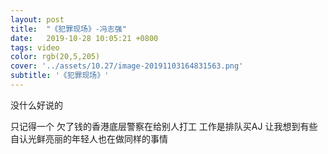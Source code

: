 ```yaml
---
layout: post
title:  "《犯罪现场》-冯志强"
date:   2019-10-28 10:05:21 +0800
tags: video
color: rgb(20,5,205)
cover: '../assets/10.27/image-20191103164831563.png'
subtitle: '《犯罪现场》'
---
```


没什么好说的 

只记得一个 欠了钱的香港底层警察在给别人打工 工作是排队买AJ 让我想到有些自认光鲜亮丽的年轻人也在做同样的事情